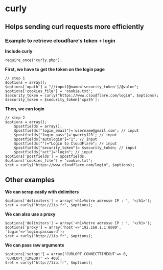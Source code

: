 # curly
## Helps sending curl requests more efficiently
### Example to retrieve cloudflare's token + login

**Include curly**

    require_once('curly.php');

**First, we have to get the token on the login page**

    // step 1
    $options = array();
    $options['xpath'] = "//input[@name='security_token']/@value";
    $options['cookies_file'] = 'cookie.txt';
    $security_token = curly("https://www.cloudflare.com/login", $options);
    $security_token = $security_token['xpath'];

**Then, we can login**

    // step 2
    $options = array();
		$postfields = array();
		$postfields["login_email"]='username@gmail.com'; // input 
		$postfields["login_pass"]='qwerty123'; // input 
		$postfields["autologin"]="1"; // input 
		$postfields[""]="Login to CloudFlare"; // input 
		$postfields["security_token"]= $security_token; // input 
		$postfields["act"]="login"; // input 
	$options['postfields'] = $postfields;
	$options['cookies_file'] = 'cookie.txt';
	$ret = curly("https://www.cloudflare.com/login", $options);

## Other examples

**We can scrap easily with delimiters**

	$options['delimiters'] = array('<h1>Votre adresse IP : ', '</h1>');
	$ret = curly("http://1ip.fr", $options);


**We can also use a proxy**

	$options['delimiters'] = array('<h1>Votre adresse IP : ', '</h1>');
	$options['proxy'] = array('host'=>'192.168.1.1:8080', 'login'=>'login:password');
	$ret = curly("http://1ip.fr", $options);

**We can pass raw arguments**

	$options['setopt'] = array('CURLOPT_CONNECTTIMEOUT'=> 0, 'CURLOPT_TIMEOUT' => 400);
	$ret = curly("http://1ip.fr", $options);